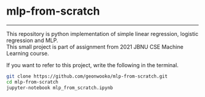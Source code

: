 # mlp-from-scratch
-- --
This repository is python implementation of simple linear regression, logistic regression and MLP.  
This small project is part of assignment from 2021 JBNU CSE Machine Learning course.

If you want to refer to this project, write the following in the terminal.
```bash
git clone https://github.com/geonwooko/mlp-from-scratch.git
cd mlp-from-scratch
jupyter-notebook mlp_from_scratch.ipynb
```
